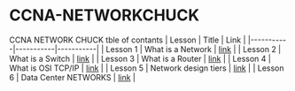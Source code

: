 # CCNA-NETWORKCHUCK
CCNA NETWORK CHUCK tble of contants
| Lesson | Title | Link |
|-----------|-----------|-----------|
| Lesson 1 | What is a Network | [link](https://github.com/issawiold/CCNA-NETWORKCHUCK/blob/main/Lesson%201-What%20is%20a%20network.md)  |
| Lesson 2 | What is a Switch | [link](https://github.com/issawiold/CCNA-NETWORKCHUCK/edit/main/Lesson%202-what%20is%20a%20switch.md)  |
| Lesson 3 | What is a Router | [link](https://github.com/issawiold/CCNA-NETWORKCHUCK/blob/main/Lesson%203%20What%20is%20a%20ROUTER%3F.md)  |
| Lesson 4 | What is OSI TCP/IP | [link](https://github.com/issawiold/CCNA-NETWORKCHUCK/blob/main/What%20is%20the%20OSI%20or%20TCP%20IP.md)  |
| Lesson 5 | Network design tiers | [link](https://github.com/issawiold/CCNA-NETWORKCHUCK/blob/main/Network%20design%20tiers.md)  |
| Lesson 6 | Data Center NETWORKS | [link](https://github.com/issawiold/CCNA-NETWORKCHUCK/blob/main/Data%20Center%20NETWORKS.MD)  |





